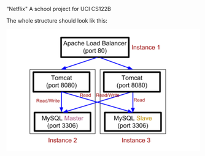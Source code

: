 “Netflix"
A school project for UCI CS122B

The whole structure should look lik this:

![image](https://github.com/cxk123/-Netflix-CS122B/blob/master/images/struture.PNG)
